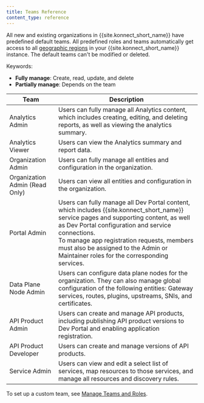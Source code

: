 ```yaml
---
title: Teams Reference
content_type: reference
---
```


All new and existing organizations in {{site.konnect_short_name}} have predefined default teams. All predefined roles and teams automatically get access to all [geographic regions](/konnect/geo) in your {{site.konnect_short_name}} instance.
The default teams can't be modified or deleted.

Keywords:
* **Fully manage**: Create, read, update, and delete
* **Partially manage**: Depends on the team

| Team                           | Description  |
|--------------------------------|--------------|
| Analytics Admin                | Users can fully manage all Analytics content, which includes creating, editing, and deleting reports, as well as viewing the analytics summary. |
| Analytics Viewer               | Users can view the Analytics summary and report data.|
| Organization Admin             | Users can fully manage all entities and configuration in the organization. |
| Organization Admin (Read Only) | Users can view all entities and configuration in the organization. |
| Portal Admin                   | Users can fully manage all Dev Portal content, which includes {{site.konnect_short_name}} service pages and supporting content, as well as Dev Portal configuration and service connections. <br> To manage app registration requests, members must also be assigned to the Admin or Maintainer roles for the corresponding services.|
| Data Plane Node Admin                  | Users can configure data plane nodes for the organization. They can also manage global configuration of the following entities: Gateway services, routes, plugins, upstreams, SNIs, and certificates.
| API Product Admin                  | Users can create and manage API products, including publishing API product versions to Dev Portal and enabling application registration.|  
| API Product Developer              | Users can create and manage versions of API products. |
| Service Admin | Users can view and edit a select list of services, map resources to those services, and manage all resources and discovery rules. | 

To set up a custom team, see [Manage Teams and Roles](/konnect/org-management/teams-and-roles/).
